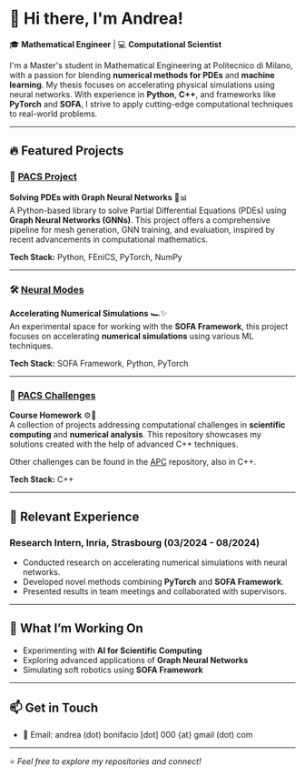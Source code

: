 # 👋 Hi there, I'm Andrea! 

🎓 **Mathematical Engineer** | 💻 **Computational Scientist** 

I'm a Master's student in Mathematical Engineering at Politecnico di Milano, with a passion for blending **numerical methods for PDEs** and **machine learning**. My thesis focuses on accelerating physical simulations using neural networks. With experience in **Python**, **C++**, and frameworks like **PyTorch** and **SOFA**, I strive to apply cutting-edge computational techniques to real-world problems.

---

## 🔥 Featured Projects

### 🚀 [PACS Project](https://github.com/itsmebonny/pacsproj)  
**Solving PDEs with Graph Neural Networks** 🧠📊  
A Python-based library to solve Partial Differential Equations (PDEs) using **Graph Neural Networks (GNNs)**. This project offers a comprehensive pipeline for mesh generation, GNN training, and evaluation, inspired by recent advancements in computational mathematics.  

**Tech Stack:** Python, FEniCS, PyTorch, NumPy  

---

### 🛠️ [Neural Modes](https://github.com/itsmebonny/SOFA_neural_modes)  
**Accelerating Numerical Simulations** 🏎️✨  
An experimental space for working with the **SOFA Framework**, this project focuses on accelerating **numerical simulations** using various ML techniques.

**Tech Stack:** SOFA Framework, Python, PyTorch 

---

### 🎯 [PACS Challenges](https://github.com/itsmebonny/pacs_challenges)  
**Course Homework** ⚙️🧬  
A collection of projects addressing computational challenges in **scientific computing** and **numerical analysis**. This repository showcases my solutions created with the help of advanced C++ techniques.

Other challenges can be found in the [APC](https://github.com/itsmebonny/APC) repository, also in C++.

**Tech Stack:** C++  

---

## 💼 Relevant Experience

### Research Intern, **Inria**, Strasbourg (03/2024 - 08/2024)  
- Conducted research on accelerating numerical simulations with neural networks.  
- Developed novel methods combining **PyTorch** and **SOFA Framework**.  
- Presented results in team meetings and collaborated with supervisors.  



---

## 🌱 What I’m Working On  
- Experimenting with **AI for Scientific Computing**  
- Exploring advanced applications of **Graph Neural Networks**  
- Simulating soft robotics using **SOFA Framework**  

---

## 📫 Get in Touch  
- 📧 Email: andrea (dot) bonifacio [dot] 000 {at} gmail (dot) com 

---

⭐️ *Feel free to explore my repositories and connect!*  
